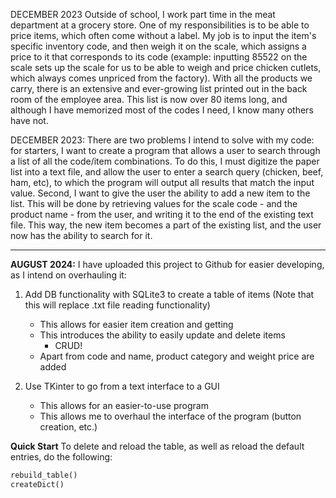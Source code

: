 DECEMBER 2023
Outside of school, I work part time in the meat department at a grocery store. 
One of my responsibilities is to be able to price items, which often come without a label. 
My job is to input the item's specific inventory code, and then weigh it on the scale, 
which assigns a price to it that corresponds to its code (example: inputting 85522 on the scale 
sets up the scale for us to be able to weigh and price chicken cutlets, which always comes unpriced 
from the factory). With all the products we carry, there is an extensive and ever-growing list 
printed out in the back room of the employee area. This list is now over 80 items long, and 
although I have memorized most of the codes I need, I know many others have not.

DECEMBER 2023:
There are two problems I intend to solve with my code: for starters, I want to create a program 
that allows a user to search through a list of all the code/item combinations. To do this, I 
must digitize the paper list into a text file, and allow the user to enter a search query (chicken, beef,
ham, etc), to which the program will output all results that match the input value. Second, I want to give the 
user the ability to add a new item to the list. This will be done by retrieving values for the scale 
code - and the product name - from the user, and writing it to the end of the existing text file. 
This way, the new item becomes a part of the existing list, and the user now has the ability to search for it.

---------------------------------------------------------------------------------------------------------------

**AUGUST 2024:**
I have uploaded this project to Github for easier developing, as I intend on overhauling it:

1) Add DB functionality with SQLite3 to create a table of items
    (Note that this will replace .txt file reading functionality)
    - This allows for easier item creation and getting
    - This introduces the ability to easily update and delete items
        - CRUD!
    - Apart from code and name, product category and weight price are added


2) Use TKinter to go from a text interface to a GUI
    - This allows for an easier-to-use program
    - This allows me to overhaul the interface of the program (button creation, etc.)

**Quick Start**
To delete and reload the table, as well as reload the default entries, do the following:
```python
rebuild_table()
createDict()

```
